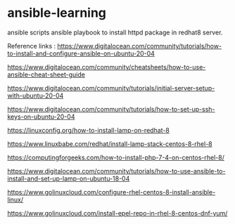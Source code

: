 # ansible-learning
ansible scripts
ansible playbook to install httpd package in redhat8 server.

Reference links : https://www.digitalocean.com/community/tutorials/how-to-install-and-configure-ansible-on-ubuntu-20-04

https://www.digitalocean.com/community/cheatsheets/how-to-use-ansible-cheat-sheet-guide

https://www.digitalocean.com/community/tutorials/initial-server-setup-with-ubuntu-20-04

https://www.digitalocean.com/community/tutorials/how-to-set-up-ssh-keys-on-ubuntu-20-04

https://linuxconfig.org/how-to-install-lamp-on-redhat-8

https://www.linuxbabe.com/redhat/install-lamp-stack-centos-8-rhel-8

https://computingforgeeks.com/how-to-install-php-7-4-on-centos-rhel-8/

https://www.digitalocean.com/community/tutorials/how-to-use-ansible-to-install-and-set-up-lamp-on-ubuntu-18-04

https://www.golinuxcloud.com/configure-rhel-centos-8-install-ansible-linux/

https://www.golinuxcloud.com/install-epel-repo-in-rhel-8-centos-dnf-yum/
